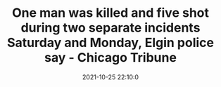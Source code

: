 ---
"title": "One man was killed and five shot during two separate incidents Saturday and Monday, Elgin police say - Chicago Tribune"
"date": "2021-10-25 22:10:0"
"feed_name": "GOOGLENEWSINDUSTRIAL"
"feed_website": "https://news.google.com/search?q=industrial%2Bincident&hl=en-US&gl=US&ceid=US:en"
"feed_rss": "https://news.google.com/rss/search?q=industrial%2Bincident&hl=en-US&gl=US&ceid=US:en"
"link": "https://www.chicagotribune.com/suburbs/elgin-courier-news/ct-ecn-elgin-shooting-death-st-1027-20211025-34zcadfworcujarqulre25g32u-story.html"
"source": "{'href': 'https://www.chicagotribune.com', 'title': 'Chicago Tribune'}"
"file": "_posts/2021-1-1-ce8284b2f2fb125d7c0f5285d50419416ec25da4.md"
"accident": "1"
"drilling": "0"
"dead": "1"
"injured": "5"
"arrested": "0"
"place": "elgin"
"where": "road site"
"causes": "shooting"
"place_uri": "http://en.wikipedia.org/wiki/Elgin%2C_Illinois"
---